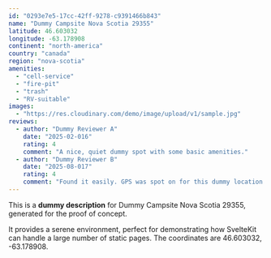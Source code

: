 ```yaml
---
id: "0293e7e5-17cc-42ff-9278-c9391466b843"
name: "Dummy Campsite Nova Scotia 29355"
latitude: 46.603032
longitude: -63.178908
continent: "north-america"
country: "canada"
region: "nova-scotia"
amenities:
  - "cell-service"
  - "fire-pit"
  - "trash"
  - "RV-suitable"
images:
  - "https://res.cloudinary.com/demo/image/upload/v1/sample.jpg"
reviews:
  - author: "Dummy Reviewer A"
    date: "2025-02-016"
    rating: 4
    comment: "A nice, quiet dummy spot with some basic amenities."
  - author: "Dummy Reviewer B"
    date: "2025-08-017"
    rating: 4
    comment: "Found it easily. GPS was spot on for this dummy location."
---
```


This is a **dummy description** for Dummy Campsite Nova Scotia 29355, generated for the proof of concept.

It provides a serene environment, perfect for demonstrating how SvelteKit can handle a large number of static pages. The coordinates are 46.603032, -63.178908.
